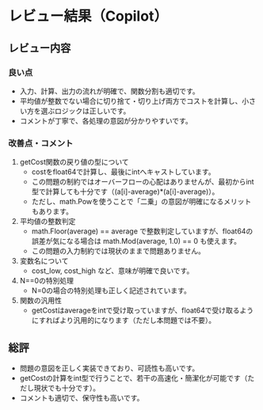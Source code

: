 # レビュー結果（Copilot）

## レビュー内容

### 良い点

- 入力、計算、出力の流れが明確で、関数分割も適切です。
- 平均値が整数でない場合に切り捨て・切り上げ両方でコストを計算し、小さい方を選ぶロジックは正しいです。
- コメントが丁寧で、各処理の意図が分かりやすいです。

### 改善点・コメント

1. getCost関数の戻り値の型について
    - costをfloat64で計算し、最後にintへキャストしています。
    - この問題の制約ではオーバーフローの心配はありませんが、最初からint型で計算しても十分です（(a[i]-average)*(a[i]-average)）。
    - ただし、math.Powを使うことで「二乗」の意図が明確になるメリットもあります。
1. 平均値の整数判定
    - math.Floor(average) == average で整数判定していますが、float64の誤差が気になる場合は math.Mod(average, 1.0) == 0 も使えます。
    - この問題の入力制約では現状のままで問題ありません。
1. 変数名について
    - cost_low, cost_high など、意味が明確で良いです。
1. N==0の特別処理
    - N=0の場合の特別処理も正しく記述されています。
1. 関数の汎用性
    - getCostはaverageをintで受け取っていますが、float64で受け取るようにすればより汎用的になります（ただし本問題では不要）。

## 総評

- 問題の意図を正しく実装できており、可読性も高いです。
- getCostの計算をint型で行うことで、若干の高速化・簡潔化が可能です（ただし現状でも十分です）。
- コメントも適切で、保守性も高いです。
